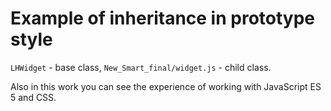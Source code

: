 # Example of inheritance in prototype style

`LHWidget` - base class,
`New_Smart_final/widget.js` - child class.

Also in this work you can see the experience of working with JavaScript ES 5 and CSS.
